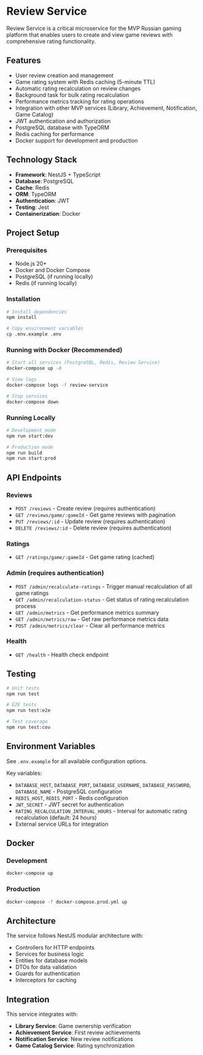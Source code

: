 # Review Service

Review Service is a critical microservice for the MVP Russian gaming platform that enables users to create and view game reviews with comprehensive rating functionality.

## Features

- User review creation and management
- Game rating system with Redis caching (5-minute TTL)
- Automatic rating recalculation on review changes
- Background task for bulk rating recalculation
- Performance metrics tracking for rating operations
- Integration with other MVP services (Library, Achievement, Notification, Game Catalog)
- JWT authentication and authorization
- PostgreSQL database with TypeORM
- Redis caching for performance
- Docker support for development and production

## Technology Stack

- **Framework**: NestJS + TypeScript
- **Database**: PostgreSQL
- **Cache**: Redis
- **ORM**: TypeORM
- **Authentication**: JWT
- **Testing**: Jest
- **Containerization**: Docker

## Project Setup

### Prerequisites

- Node.js 20+
- Docker and Docker Compose
- PostgreSQL (if running locally)
- Redis (if running locally)

### Installation

```bash
# Install dependencies
npm install

# Copy environment variables
cp .env.example .env
```

### Running with Docker (Recommended)

```bash
# Start all services (PostgreSQL, Redis, Review Service)
docker-compose up -d

# View logs
docker-compose logs -f review-service

# Stop services
docker-compose down
```

### Running Locally

```bash
# Development mode
npm run start:dev

# Production mode
npm run build
npm run start:prod
```

## API Endpoints

### Reviews
- `POST /reviews` - Create review (requires authentication)
- `GET /reviews/game/:gameId` - Get game reviews with pagination
- `PUT /reviews/:id` - Update review (requires authentication)
- `DELETE /reviews/:id` - Delete review (requires authentication)

### Ratings
- `GET /ratings/game/:gameId` - Get game rating (cached)

### Admin (requires authentication)
- `POST /admin/recalculate-ratings` - Trigger manual recalculation of all game ratings
- `GET /admin/recalculation-status` - Get status of rating recalculation process
- `GET /admin/metrics` - Get performance metrics summary
- `GET /admin/metrics/raw` - Get raw performance metrics data
- `POST /admin/metrics/clear` - Clear all performance metrics

### Health
- `GET /health` - Health check endpoint

## Testing

```bash
# Unit tests
npm run test

# E2E tests
npm run test:e2e

# Test coverage
npm run test:cov
```

## Environment Variables

See `.env.example` for all available configuration options.

Key variables:
- `DATABASE_HOST`, `DATABASE_PORT`, `DATABASE_USERNAME`, `DATABASE_PASSWORD`, `DATABASE_NAME` - PostgreSQL configuration
- `REDIS_HOST`, `REDIS_PORT` - Redis configuration
- `JWT_SECRET` - JWT secret for authentication
- `RATING_RECALCULATION_INTERVAL_HOURS` - Interval for automatic rating recalculation (default: 24 hours)
- External service URLs for integration

## Docker

### Development
```bash
docker-compose up
```

### Production
```bash
docker-compose -f docker-compose.prod.yml up
```

## Architecture

The service follows NestJS modular architecture with:
- Controllers for HTTP endpoints
- Services for business logic
- Entities for database models
- DTOs for data validation
- Guards for authentication
- Interceptors for caching

## Integration

This service integrates with:
- **Library Service**: Game ownership verification
- **Achievement Service**: First review achievements
- **Notification Service**: New review notifications
- **Game Catalog Service**: Rating synchronization